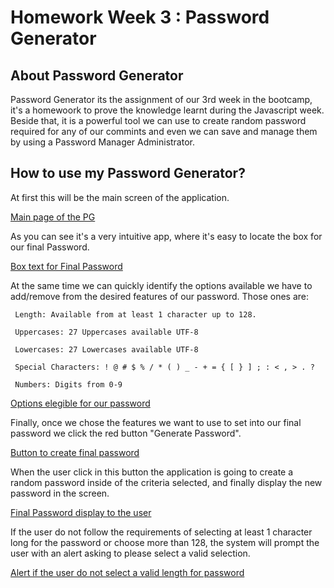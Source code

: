 # Homework Week 3 : Password Generator 

## About Password Generator
Password Generator its the assignment of our 3rd week in the bootcamp, it's a homewoork to prove the knowledge learnt during the Javascript week. 
Beside that, it is a powerful tool we can use to create random password required for any of our commints and even we can save and manage them by using a Password Manager Administrator.

## How to use my Password Generator? 
At first this will be the main screen of the application. 


[Main page of the PG ](./assets/mainPG.JPG) 

As you can see it's a very intuitive app, where it's easy to locate the box for our final Password.


[Box text for Final Password ](./assets/boxPG.JPG) 


At the same time we can quickly identify the options available we have to add/remove from the desired features of our password. Those ones are:

     Length: Available from at least 1 character up to 128. 

     Uppercases: 27 Uppercases available UTF-8

     Lowercases: 27 Lowercases available UTF-8

     Special Characters: ! @ # $ % / * ( ) _ - + = { [ } ] ; : < , > . ?

     Numbers: Digits from 0-9

[Options elegible for our password ](./assets/optionsPG.JPG) 


Finally, once we chose the features we want to use to set into our final password we click the red button "Generate Password".

[Button to create final password ](./assets/buttonPG.JPG) 


When the user click in this button the application is going to create a random password inside of the criteria selected, and finally display the new password in the screen. 

[Final Password display to the user ](./assets/passwordPG.JPG) 

If the user do not follow the requirements of selecting at least 1 character long for the password or choose more than 128, the system will prompt the user with an alert asking to please select a valid selection. 

[Alert if the user do not select a valid length for password ](./assets/alertPG.JPG) 